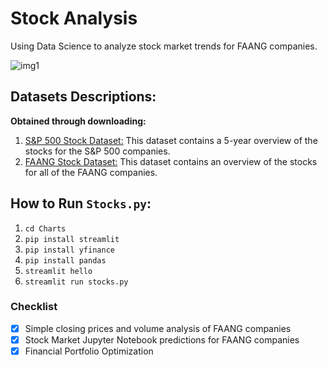 # Stock Analysis

Using Data Science to analyze stock market trends for FAANG companies.  

![img1](https://github.com/sydneypun/Stock-Analysis/blob/master/Images/stonks.jpg)

## Datasets Descriptions:
**Obtained through downloading:**
1. [S&P 500 Stock Dataset:](https://www.kaggle.com/camnugent/sandp500) This dataset contains a 5-year overview of the stocks for the S&P 500 companies. 
2. [FAANG Stock Dataset:](https://www.kaggle.com/aayushmishra1512/faang-complete-stock-data) This dataset contains an overview of the stocks for all of the FAANG companies. 

## How to Run `Stocks.py`:
1. `cd Charts`
2. `pip install streamlit`
3. `pip install yfinance`
4. `pip install pandas`
5. `streamlit hello` 
6. `streamlit run stocks.py`

### Checklist
- [x] Simple closing prices and volume analysis of FAANG companies
- [x] Stock Market Jupyter Notebook predictions for FAANG companies
- [x] Financial Portfolio Optimization
